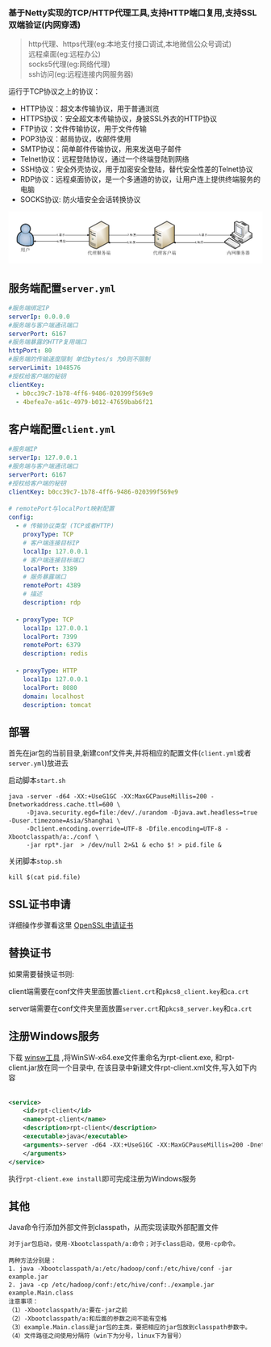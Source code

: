 ### 基于Netty实现的TCP/HTTP代理工具,支持HTTP端口复用,支持SSL双端验证(内网穿透)

> http代理、https代理(eg:本地支付接口调试,本地微信公众号调试)\
> 远程桌面(eg:远程办公)\
> socks5代理(eg:网络代理)\
> ssh访问(eg:远程连接内网服务器)

运行于TCP协议之上的协议：

- HTTP协议：超文本传输协议，用于普通浏览
- HTTPS协议：安全超文本传输协议，身披SSL外衣的HTTP协议
- FTP协议：文件传输协议，用于文件传输
- POP3协议：邮局协议，收邮件使用
- SMTP协议：简单邮件传输协议，用来发送电子邮件
- Telnet协议：远程登陆协议，通过一个终端登陆到网络
- SSH协议：安全外壳协议，用于加密安全登陆，替代安全性差的Telnet协议
- RDP协议：远程桌面协议，是一个多通道的协议，让用户连上提供终端服务的电脑
- SOCKS协议: 防火墙安全会话转换协议

![img.png](img.png)

## 服务端配置`server.yml`

```yaml
#服务端绑定IP
serverIp: 0.0.0.0
#服务端与客户端通讯端口
serverPort: 6167
#服务端暴露的HTTP复用端口
httpPort: 80
#服务端的传输速度限制 单位bytes/s 为0则不限制
serverLimit: 1048576
#授权给客户端的秘钥
clientKey:
  - b0cc39c7-1b78-4ff6-9486-020399f569e9
  - 4befea7e-a61c-4979-b012-47659bab6f21
```

## 客户端配置`client.yml`

```yaml
#服务端IP
serverIp: 127.0.0.1
#服务端与客户端通讯端口
serverPort: 6167
#授权给客户端的秘钥
clientKey: b0cc39c7-1b78-4ff6-9486-020399f569e9

# remotePort与localPort映射配置
config:
  - # 传输协议类型 (TCP或者HTTP)
    proxyType: TCP
    # 客户端连接目标IP
    localIp: 127.0.0.1
    # 客户端连接目标端口
    localPort: 3389
    # 服务暴露端口
    remotePort: 4389
    # 描述
    description: rdp
    
  - proxyType: TCP
    localIp: 127.0.0.1
    localPort: 7399
    remotePort: 6379
    description: redis
    
  - proxyType: HTTP
    localIp: 127.0.0.1
    localPort: 8080
    domain: localhost
    description: tomcat
```

## 部署

首先在jar包的当前目录,新建conf文件夹,并将相应的配置文件(`client.yml`或者`server.yml`)放进去

启动脚本`start.sh`

```shell
java -server -d64 -XX:+UseG1GC -XX:MaxGCPauseMillis=200 -Dnetworkaddress.cache.ttl=600 \
     -Djava.security.egd=file:/dev/./urandom -Djava.awt.headless=true -Duser.timezone=Asia/Shanghai \
     -Dclient.encoding.override=UTF-8 -Dfile.encoding=UTF-8 -Xbootclasspath/a:./conf \
     -jar rpt*.jar  > /dev/null 2>&1 & echo $! > pid.file &
```

关闭脚本`stop.sh`

```shell
kill $(cat pid.file)
```

## SSL证书申请

详细操作步骤看这里
[OpenSSL申请证书](https://github.com/iamlinhui/rpt/wiki/OpenSSL证书申请)

## 替换证书

如果需要替换证书则:

client端需要在conf文件夹里面放置`client.crt`和`pkcs8_client.key`和`ca.crt`

server端需要在conf文件夹里面放置`server.crt`和`pkcs8_server.key`和`ca.crt`

## 注册Windows服务

下载 [winsw工具](https://github.com/winsw/winsw/releases) ,将WinSW-x64.exe文件重命名为rpt-client.exe, 和rpt-client.jar放在同一个目录中,
在该目录中新建文件rpt-client.xml文件,写入如下内容

```xml

<service>
    <id>rpt-client</id>
    <name>rpt-client</name>
    <description>rpt-client</description>
    <executable>java</executable>
    <arguments>-server -d64 -XX:+UseG1GC -XX:MaxGCPauseMillis=200 -Dnetworkaddress.cache.ttl=600 -Djava.security.egd=file:/dev/./urandom -Djava.awt.headless=true -Duser.timezone=Asia/Shanghai -Dclient.encoding.override=UTF-8 -Dfile.encoding=UTF-8 -Xbootclasspath/a:./conf -jar rpt-client.jar
    </arguments>
</service>
```

执行`rpt-client.exe install`即可完成注册为Windows服务

## 其他

Java命令行添加外部文件到classpath，从而实现读取外部配置文件

```text
对于jar包启动，使用-Xbootclasspath/a:命令；对于class启动，使用-cp命令。

两种方法分别是：
1. java -Xbootclasspath/a:/etc/hadoop/conf:/etc/hive/conf -jar example.jar
2. java -cp /etc/hadoop/conf:/etc/hive/conf:./example.jar example.Main.class
注意事项：
（1）-Xbootclasspath/a:要在-jar之前
（2）-Xbootclasspath/a:和后面的参数之间不能有空格
（3）example.Main.class是jar包的主类，要把相应的jar包放到classpath参数中。
（4）文件路径之间使用分隔符（win下为分号，linux下为冒号）
```

